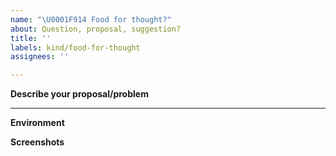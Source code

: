 ```yaml
---
name: "\U0001F914 Food for thought?"
about: Question, proposal, suggestion?
title: ''
labels: kind/food-for-thought
assignees: ''

---
```


**Describe your proposal/problem**
<!-- A clear and concise description of what the proposal is. -->

---

<!-- Optional, but really help us locate the problem faster -->

**Environment**


**Screenshots**
<!-- If applicable, add screenshots to help explain your problem. -->